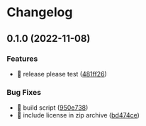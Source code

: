 # Changelog

## 0.1.0 (2022-11-08)


### Features

* 🎸 release please test ([481ff26](https://github.com/eiymba/ARCadia/commit/481ff26397b461d22de2eda88c8d0341773a628f))


### Bug Fixes

* 🐛 build script ([950e738](https://github.com/eiymba/ARCadia/commit/950e73857c1447d1ecc73c0133c1af43b502b7ae))
* 🐛 include license in zip archive ([bd474ce](https://github.com/eiymba/ARCadia/commit/bd474ce60f077df6fe80dd82eebdc9ed32a406c5))
